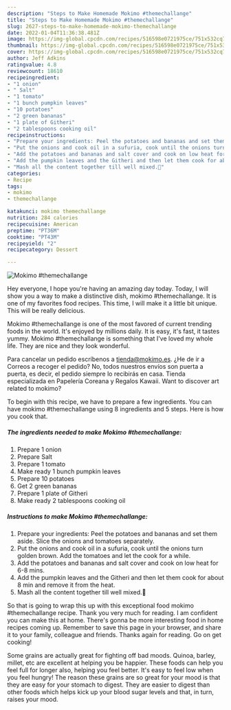 ```yaml
---
description: "Steps to Make Homemade Mokimo #themechallange"
title: "Steps to Make Homemade Mokimo #themechallange"
slug: 2627-steps-to-make-homemade-mokimo-themechallange
date: 2022-01-04T11:36:38.481Z
image: https://img-global.cpcdn.com/recipes/516598e0721975ce/751x532cq70/mokimo-themechallange-recipe-main-photo.jpg
thumbnail: https://img-global.cpcdn.com/recipes/516598e0721975ce/751x532cq70/mokimo-themechallange-recipe-main-photo.jpg
cover: https://img-global.cpcdn.com/recipes/516598e0721975ce/751x532cq70/mokimo-themechallange-recipe-main-photo.jpg
author: Jeff Adkins
ratingvalue: 4.8
reviewcount: 18610
recipeingredient:
- "1 onion"
- " Salt"
- "1 tomato"
- "1 bunch pumpkin leaves"
- "10 potatoes"
- "2 green bananas"
- "1 plate of Githeri"
- "2 tablespoons cooking oil"
recipeinstructions:
- "Prepare your ingredients: Peel the potatoes and bananas and set them aside. Slice the onions and tomatoes separately."
- "Put the onions and cook oil in a sufuria, cook until the onions turn golden brown. Add the tomatoes and let the cook for a while."
- "Add the potatoes and bananas and salt cover and cook on low heat for 6-8 mins."
- "Add the pumpkin leaves and the Githeri and then let them cook for about 8 min and remove it from the heat."
- "Mash all the content together till well mixed.🙂"
categories:
- Recipe
tags:
- mokimo
- themechallange

katakunci: mokimo themechallange 
nutrition: 284 calories
recipecuisine: American
preptime: "PT36M"
cooktime: "PT43M"
recipeyield: "2"
recipecategory: Dessert

---
```



![Mokimo #themechallange](https://img-global.cpcdn.com/recipes/516598e0721975ce/751x532cq70/mokimo-themechallange-recipe-main-photo.jpg)

Hey everyone, I hope you're having an amazing day today. Today, I will show you a way to make a distinctive dish, mokimo #themechallange. It is one of my favorites food recipes. This time, I will make it a little bit unique. This will be really delicious.

Mokimo #themechallange is one of the most favored of current trending foods in the world. It's enjoyed by millions daily. It is easy, it's fast, it tastes yummy. Mokimo #themechallange is something that I've loved my whole life. They are nice and they look wonderful.

Para cancelar un pedido escríbenos a tienda@mokimo.es. ¿He de ir a Correos a recoger el pedido? No, todos nuestros envíos son puerta a puerta, es decir, el pedido siempre lo recibirás en casa. Tienda especializada en Papelería Coreana y Regalos Kawaii. Want to discover art related to mokimo?


To begin with this recipe, we have to prepare a few ingredients. You can have mokimo #themechallange using 8 ingredients and 5 steps. Here is how you cook that.

<!--inarticleads1-->

##### The ingredients needed to make Mokimo #themechallange:

1. Prepare 1 onion
1. Prepare  Salt
1. Prepare 1 tomato
1. Make ready 1 bunch pumpkin leaves
1. Prepare 10 potatoes
1. Get 2 green bananas
1. Prepare 1 plate of Githeri
1. Make ready 2 tablespoons cooking oil




<!--inarticleads2-->

##### Instructions to make Mokimo #themechallange:

1. Prepare your ingredients: Peel the potatoes and bananas and set them aside. Slice the onions and tomatoes separately.
1. Put the onions and cook oil in a sufuria, cook until the onions turn golden brown. Add the tomatoes and let the cook for a while.
1. Add the potatoes and bananas and salt cover and cook on low heat for 6-8 mins.
1. Add the pumpkin leaves and the Githeri and then let them cook for about 8 min and remove it from the heat.
1. Mash all the content together till well mixed.🙂




So that is going to wrap this up with this exceptional food mokimo #themechallange recipe. Thank you very much for reading. I am confident you can make this at home. There's gonna be more interesting food in home recipes coming up. Remember to save this page in your browser, and share it to your family, colleague and friends. Thanks again for reading. Go on get cooking!

Some grains are actually great for fighting off bad moods. Quinoa, barley, millet, etc are excellent at helping you be happier. These foods can help you feel full for longer also, helping you feel better. It's easy to feel low when you feel hungry! The reason these grains are so great for your mood is that they are easy for your stomach to digest. They are easier to digest than other foods which helps kick up your blood sugar levels and that, in turn, raises your mood.
